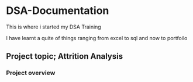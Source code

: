 # DSA-Documentation
This is where i started my DSA Training

I have learnt a quite of things ranging from excel to sql and now to portfoilo

## Project topic; Attrition Analysis

### Project overview
